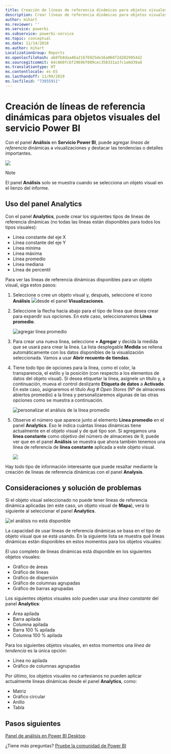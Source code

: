 ```yaml
---
title: Creación de líneas de referencia dinámicas para objetos visuales
description: Crear líneas de referencia dinámicas para objetos visuales del servicio Power BI
author: mihart
ms.reviewer: ''
ms.service: powerbi
ms.subservice: powerbi-service
ms.topic: conceptual
ms.date: 11/14/2018
ms.author: mihart
LocalizationGroup: Reports
ms.openlocfilehash: ab8fb8daa46a21676925de16a068f2d2029954d2
ms.sourcegitcommit: 64c860fcbf2969bf089cec358331a1fc1e0d39a8
ms.translationtype: HT
ms.contentlocale: es-ES
ms.lasthandoff: 11/09/2019
ms.locfileid: "73855911"
---
```

# <a name="create-dynamic-reference-lines-for-visuals-in-the-power-bi-service"></a>Creación de líneas de referencia dinámicas para objetos visuales del servicio Power BI

Con el panel **Análisis** en **Servicio Power BI**, puede agregar *líneas de referencia* dinámicas a visualizaciones y destacar las tendencias o detalles importantes.

![](media/service-analytics-pane/power-bi-analytics-pane.png)

> [!NOTE]
> El panel **Análisis** solo se muestra cuando se selecciona un objeto visual en el lienzo del informe.
> 
> 

## <a name="use-the-analytics-pane"></a>Uso del panel Analytics
Con el panel **Analytics**, puede crear los siguientes tipos de líneas de referencia dinámicas (no todas las líneas están disponibles para todos los tipos visuales):

* Línea constante del eje X
* Línea constante del eje Y
* Línea mínima
* Línea máxima
* Línea promedio
* Línea mediana
* Línea de percentil


Para ver las líneas de referencia dinámicas disponibles para un objeto visual, siga estos pasos:

1. Seleccione o cree un objeto visual y, después, seleccione el icono **Análisis** ![](media/service-analytics-pane/power-bi-analytics-icon.png)desde el panel **Visualizaciones**.

2. Seleccione la flecha hacia abajo para el tipo de línea que desea crear para expandir sus opciones. En este caso, seleccionaremos **Línea promedio**.
   
   ![agregar línea promedio](media/service-analytics-pane/power-bi-add.png)

3. Para crear una nueva línea, seleccione **+ Agregar** y decida la medida que se usará para crear la línea.  La lista desplegable **Medida** se rellena automáticamente con los datos disponibles de la visualización seleccionada. Vamos a usar **Abrir recuento de tiendas**.

5. Tiene todo tipo de opciones para la línea, como el color, la transparencia, el estilo y la posición (con respecto a los elementos de datos del objeto visual). Si desea etiquetar la línea, asígnele un título y, a continuación, mueva el control deslizante **Etiqueta de datos** a **Activado**.  En este caso, asignaremos el título *Avg # Open Stores* (Nº de almacenes abiertos promedio) a la línea y personalizaremos algunas de las otras opciones como se muestra a continuación.
   
   ![personalizar el análisis de la línea promedio](media/service-analytics-pane/power-bi-average-line2.png)

1. Observe el número que aparece junto al elemento **Línea promedio** en el panel **Analytics**. Eso le indica cuántas líneas dinámicas tiene actualmente en el objeto visual y de qué tipo son. Si agregamos una **línea constante** como objetivo del número de almacenes de 9, puede ver que en el panel **Análisis** se muestra que ahora también tenemos una línea de referencia de **línea constante** aplicada a este objeto visual.
   
   ![](media/service-analytics-pane/power-bi-reference-lines.png)
   

Hay todo tipo de información interesante que puede resaltar mediante la creación de líneas de referencia dinámicas con el panel **Analysis**.

## <a name="considerations-and-troubleshooting"></a>Consideraciones y solución de problemas

Si el objeto visual seleccionado no puede tener líneas de referencia dinámica aplicadas (en este caso, un objeto visual de **Mapa**), verá lo siguiente al seleccionar el panel **Analytics**.
   
![el análisis no está disponible](media/service-analytics-pane/power-bi-no-lines.png)

La capacidad de usar líneas de referencia dinámicas se basa en el tipo de objeto visual que se está usando. En la siguiente lista se muestra qué líneas dinámicas están disponibles en estos momentos para los objetos visuales:

El uso completo de líneas dinámicas está disponible en los siguientes objetos visuales:

* Gráfico de áreas
* Gráfico de líneas
* Gráfico de dispersión
* Gráfico de columnas agrupadas
* Gráfico de barras agrupadas

Los siguientes objetos visuales solo pueden usar una *línea constante* del panel **Analytics**:

* Área apilada
* Barra apilada
* Columna apilada
* Barra 100 % apilada
* Columna 100 % apilada

Para los siguientes objetos visuales, en estos momentos una *línea de tendencia* es la única opción:

* Línea no apilada
* Gráfico de columnas agrupadas

Por último, los objetos visuales no cartesianos no pueden aplicar actualmente líneas dinámicas desde el panel **Analytics**, como:

* Matriz
* Gráfico circular
* Anillo
* Tabla

## <a name="next-steps"></a>Pasos siguientes
[Panel de análisis en Power BI Desktop](desktop-analytics-pane.md)

¿Tiene más preguntas? [Pruebe la comunidad de Power BI](https://community.powerbi.com/)

